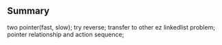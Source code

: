 ## Summary

two pointer(fast, slow);
try reverse;
transfer to other ez linkedlist problem;
pointer relationship and action sequence;